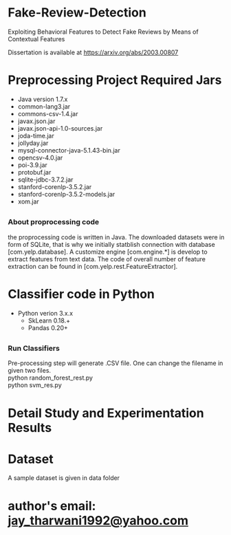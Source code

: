 # Fake-Review-Detection
Exploiting Behavioral Features to Detect Fake Reviews by Means of Contextual Features

Dissertation is available at https://arxiv.org/abs/2003.00807



# Preprocessing Project Required Jars
* Java version 1.7.x
* common-lang3.jar
* commons-csv-1.4.jar
* javax.json.jar
* javax.json-api-1.0-sources.jar
* joda-time.jar
* jollyday.jar
* mysql-connector-java-5.1.43-bin.jar
* opencsv-4.0.jar
* poi-3.9.jar
* protobuf.jar
* sqlite-jdbc-3.7.2.jar
* stanford-corenlp-3.5.2.jar
* stanford-corenlp-3.5.2-models.jar
* xom.jar
## <h3> About proprocessing code
 the proprocessing code is written in Java. The downloaded datasets were in form of SQLite, that is why we initially statblish connection with database [com.yelp.database]. A customize engine [com.engine.*] is develop to extract features from text data. The code of overall number of feature extraction can be found in [com.yelp.rest.FeatureExtractor].
# Classifier code in Python
* Python verion 3.x.x
  * SkLearn 0.18.+
  * Pandas 0.20+
 
## <h3> Run Classifiers
 Pre-processing step will generate .CSV file. One can change the filename in given two files.
 <br/>python random_forest_rest.py
 <br/>python svm_res.py

# Detail Study and Experimentation Results
# Dataset
A sample dataset is given in data folder


# author's email: jay_tharwani1992@yahoo.com
